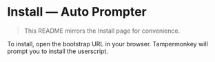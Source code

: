 # Install — Auto Prompter

> This README mirrors the Install page for convenience.

To install, open the bootstrap URL in your browser. Tampermonkey will prompt you to install the userscript.

